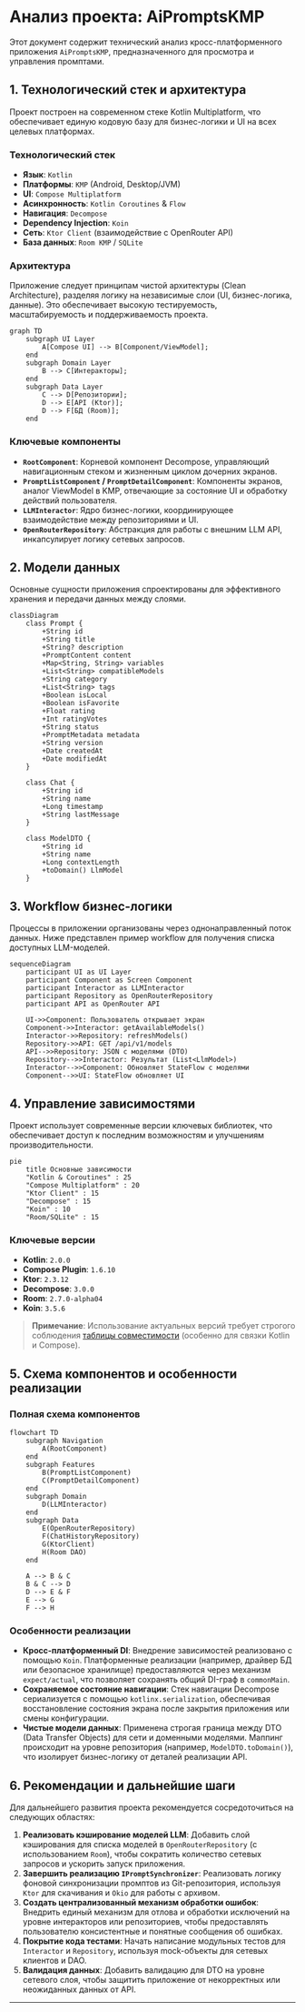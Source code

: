 
# Анализ проекта: AiPromptsKMP

Этот документ содержит технический анализ кросс-платформенного приложения `AiPromptsKMP`, предназначенного для просмотра и управления промптами.

## 1. Технологический стек и архитектура

Проект построен на современном стеке Kotlin Multiplatform, что обеспечивает единую кодовую базу для бизнес-логики и UI на всех целевых платформах.

### Технологический стек
- **Язык**: `Kotlin`
- **Платформы**: `KMP` (Android, Desktop/JVM)
- **UI**: `Compose Multiplatform`
- **Асинхронность**: `Kotlin Coroutines` & `Flow`
- **Навигация**: `Decompose`
- **Dependency Injection**: `Koin`
- **Сеть**: `Ktor Client` (взаимодействие с OpenRouter API)
- **База данных**: `Room KMP` / `SQLite`

### Архитектура
Приложение следует принципам чистой архитектуры (Clean Architecture), разделяя логику на независимые слои (UI, бизнес-логика, данные). Это обеспечивает высокую тестируемость, масштабируемость и поддерживаемость проекта.

```mermaid
graph TD
    subgraph UI Layer
        A[Compose UI] --> B[Component/ViewModel];
    end
    subgraph Domain Layer
        B --> C[Интеракторы];
    end
    subgraph Data Layer
        C --> D[Репозитории];
        D --> E[API (Ktor)];
        D --> F[БД (Room)];
    end
```

### Ключевые компоненты
- **`RootComponent`**: Корневой компонент Decompose, управляющий навигационным стеком и жизненным циклом дочерних экранов.
- **`PromptListComponent` / `PromptDetailComponent`**: Компоненты экранов, аналог ViewModel в KMP, отвечающие за состояние UI и обработку действий пользователя.
- **`LLMInteractor`**: Ядро бизнес-логики, координирующее взаимодействие между репозиториями и UI.
- **`OpenRouterRepository`**: Абстракция для работы с внешним LLM API, инкапсулирует логику сетевых запросов.

## 2. Модели данных

Основные сущности приложения спроектированы для эффективного хранения и передачи данных между слоями.

```mermaid
classDiagram
    class Prompt {
        +String id
        +String title
        +String? description
        +PromptContent content
        +Map<String, String> variables
        +List<String> compatibleModels
        +String category
        +List<String> tags
        +Boolean isLocal
        +Boolean isFavorite
        +Float rating
        +Int ratingVotes
        +String status
        +PromptMetadata metadata
        +String version
        +Date createdAt
        +Date modifiedAt
    }

    class Chat {
        +String id
        +String name
        +Long timestamp
        +String lastMessage
    }

    class ModelDTO {
        +String id
        +String name
        +Long contextLength
        +toDomain() LlmModel
    }
```

## 3. Workflow бизнес-логики

Процессы в приложении организованы через однонаправленный поток данных. Ниже представлен пример workflow для получения списка доступных LLM-моделей.

```mermaid
sequenceDiagram
    participant UI as UI Layer
    participant Component as Screen Component
    participant Interactor as LLMInteractor
    participant Repository as OpenRouterRepository
    participant API as OpenRouter API

    UI->>Component: Пользователь открывает экран
    Component->>Interactor: getAvailableModels()
    Interactor->>Repository: refreshModels()
    Repository->>API: GET /api/v1/models
    API-->>Repository: JSON с моделями (DTO)
    Repository-->>Interactor: Результат (List<LlmModel>)
    Interactor-->>Component: Обновляет StateFlow с моделями
    Component-->>UI: StateFlow обновляет UI
```

## 4. Управление зависимостями

Проект использует современные версии ключевых библиотек, что обеспечивает доступ к последним возможностям и улучшениям производительности.

```mermaid
pie
    title Основные зависимости
    "Kotlin & Coroutines" : 25
    "Compose Multiplatform" : 20
    "Ktor Client" : 15
    "Decompose" : 15
    "Koin" : 10
    "Room/SQLite" : 15
```

### Ключевые версии
- **Kotlin**: `2.0.0`
- **Compose Plugin**: `1.6.10`
- **Ktor**: `2.3.12`
- **Decompose**: `3.0.0`
- **Room**: `2.7.0-alpha04`
- **Koin**: `3.5.6`

> **Примечание**: Использование актуальных версий требует строгого соблюдения [таблицы совместимости](https://github.com/JetBrains/compose-jb/blob/master/VERSIONING.md#kotlin-compatibility) (особенно для связки Kotlin и Compose).

## 5. Схема компонентов и особенности реализации

### Полная схема компонентов
```mermaid
flowchart TD
    subgraph Navigation
        A(RootComponent)
    end
    subgraph Features
        B(PromptListComponent)
        C(PromptDetailComponent)
    end
    subgraph Domain
        D(LLMInteractor)
    end
    subgraph Data
        E(OpenRouterRepository)
        F(ChatHistoryRepository)
        G(KtorClient)
        H(Room DAO)
    end
    
    A --> B & C
    B & C --> D
    D --> E & F
    E --> G
    F --> H
```

### Особенности реализации
- **Кросс-платформенный DI**: Внедрение зависимостей реализовано с помощью `Koin`. Платформенные реализации (например, драйвер БД или безопасное хранилище) предоставляются через механизм `expect/actual`, что позволяет сохранять общий DI-граф в `commonMain`.
- **Сохраняемое состояние навигации**: Стек навигации Decompose сериализуется с помощью `kotlinx.serialization`, обеспечивая восстановление состояния экрана после закрытия приложения или смены конфигурации.
- **Чистые модели данных**: Применена строгая граница между DTO (Data Transfer Objects) для сети и доменными моделями. Маппинг происходит на уровне репозитория (например, `ModelDTO.toDomain()`), что изолирует бизнес-логику от деталей реализации API.

## 6. Рекомендации и дальнейшие шаги

Для дальнейшего развития проекта рекомендуется сосредоточиться на следующих областях:

1.  **Реализовать кэширование моделей LLM**: Добавить слой кэширования для списка моделей в `OpenRouterRepository` (с использованием `Room`), чтобы сократить количество сетевых запросов и ускорить запуск приложения.
2.  **Завершить реализацию `IPromptSynchronizer`**: Реализовать логику фоновой синхронизации промптов из Git-репозитория, используя `Ktor` для скачивания и `Okio` для работы с архивом.
3.  **Создать централизованный механизм обработки ошибок**: Внедрить единый механизм для отлова и обработки исключений на уровне интеракторов или репозиториев, чтобы предоставлять пользователю консистентные и понятные сообщения об ошибках.
4.  **Покрытие кода тестами**: Начать написание модульных тестов для `Interactor` и `Repository`, используя mock-объекты для сетевых клиентов и DAO.
5.  **Валидация данных**: Добавить валидацию для DTO на уровне сетевого слоя, чтобы защитить приложение от некорректных или неожиданных данных от API.

---